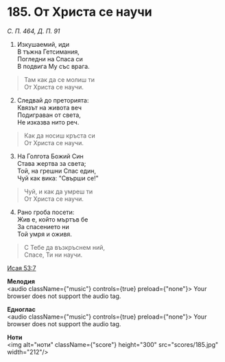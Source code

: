 # 185. От Христа се научи

_С. П. 464, Д. П. 91_

1. Изкушаемий, иди  
В тъжна Гетсимания,  
Погледни на Спаса си  
В подвига Му със врага.  

> Там как да се молиш ти  
> От Христа се научи.  

2. Следвай до преторията:  
Квязът на живота веч  
Подиграван от света,  
Не изказва нито реч.  

> Как да носиш кръста си  
> От Христа се научи.  

3. На Голгота Божий Син  
Става жертва за света;  
Той, на грешни Спас един,  
Чуй как вика: "Свърши се!"  

> Чуй, и как да умреш ти  
> От Христа се научи.  

4. Рано гроба посети:  
Жив е, който мъртъв бе  
За спасението ни  
Той умря и оживя.  

> С Тебе да възкръснем ний,  
> Спасе, Ти ни научи.

[Исая 53:7](http://biblia.bg/index.php?k=23&g=53&s=7)

**Мелодия**  
<audio className={"music"} controls={true} preload={"none"}>
    <source src="mp3/185.mp3" type="audio/mpeg"/>
    Your browser does not support the audio tag.
</audio>

**Едноглас**  
<audio className={"music"} controls={true} preload={"none"}>
    <source src="transp/185.mp3" type="audio/mpeg"/>
    Your browser does not support the audio tag.
</audio>

**Ноти**  
<img alt="ноти" className={"score"} height="300" src="scores/185.jpg" width="212"/>
